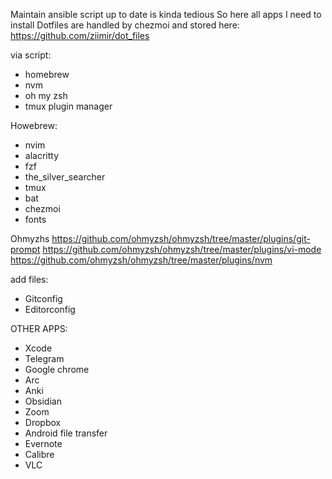 Maintain ansible script up to date is kinda tedious
So here all apps I need to install
Dotfiles are handled by chezmoi and stored here: https://github.com/ziimir/dot_files

via script:
- homebrew
- nvm
- oh my zsh
- tmux plugin manager

Howebrew:
- nvim
- alacritty
- fzf
- the_silver_searcher
- tmux
- bat
- chezmoi
- fonts

Ohmyzhs
https://github.com/ohmyzsh/ohmyzsh/tree/master/plugins/git-prompt
https://github.com/ohmyzsh/ohmyzsh/tree/master/plugins/vi-mode
https://github.com/ohmyzsh/ohmyzsh/tree/master/plugins/nvm

add files:
- Gitconfig
- Editorconfig

OTHER APPS:
- Xcode
- Telegram
- Google chrome
- Arc
- Anki
- Obsidian
- Zoom
- Dropbox
- Android file transfer
- Evernote
- Calibre
- VLC
